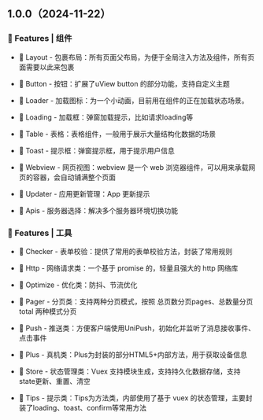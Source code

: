 ## 1.0.0（2024-11-22）
### 🚀 Features | 组件

- 🚀 Layout - 包裹布局：所有页面父布局，为便于全局注入方法及组件，所有页面需要以此来包裹

- 🚀 Button - 按钮：扩展了uView button 的部分功能，支持自定义主题

- 🚀 Loader - 加载图标：为一个小动画，目前用在组件的正在加载状态场景。

- 🚀 Loading - 加载框：弹窗加载提示，比如请求loading等

- 🚀 Table - 表格：表格组件，一般用于展示大量结构化数据的场景

- 🚀 Toast - 提示框：弹窗提示框，用于提示用户信息

- 🚀 Webview - 网页视图：webview 是一个 web 浏览器组件，可以用来承载网页的容器，会自动铺满整个页面

- 🚀 Updater - 应用更新管理：App 更新提示

- 🚀 Apis - 服务器选择：解决多个服务器环境切换功能

### 💪 Features | 工具

- 💪 Checker - 表单校验：提供了常用的表单校验方法，封装了常用规则

- 💪 Http - 网络请求类：一个基于 promise 的，轻量且强大的 http 网络库

- 💪 Optimize - 优化类：防抖、节流优化

- 💪 Pager - 分页类：支持两种分页模式，按照 总页数分页pages、总数量分页total 两种模式分页

- 💪 Push - 推送类：方便客户端使用UniPush，初始化并监听了消息接收事件、点击事件

- 💪 Plus - 真机类：Plus为封装的部分HTML5+内部方法，用于获取设备信息

- 💪 Store - 状态管理类：Vuex 支持模块生成，支持持久化数据存储，支持state更新、重置、清空

- 💪 Tips - 提示类：Tips为方法类，内部使用了基于 vuex 的状态管理，主要封装了loading、toast、confirm等常用方法
